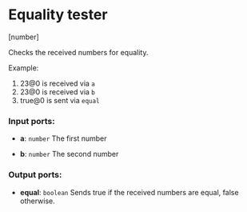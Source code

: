 # Equality tester

[number]

Checks the received numbers for equality.

Example:

1. 23@0 is received via `a`
2. 23@0 is received via `b`
3. true@0 is sent via `equal`

### Input ports:

* __a__: `number`
    The first number



* __b__: `number`
    The second number



### Output ports:

* __equal__: `boolean`
    Sends true if the received numbers are equal, false otherwise.



